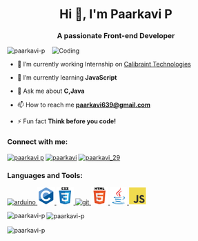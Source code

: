 <h1 align="center">Hi 👋, I'm Paarkavi P</h1>
<h3 align="center">A passionate Front-end Developer</h3>

<img align="right" alt="Coding" width="400" src="https://cdn.dribbble.com/users/4055494/screenshots/15215756/media/d2b66c4ca0192aa26d103448b3d1518b.gif">
<p align="left"> <img src="https://komarev.com/ghpvc/?username=paarkavi-p&label=Profile%20views&color=0e75b6&style=flat" alt="paarkavi-p" /> </p>

- 🔭 I’m currently working Internship on [Calibraint Technologies](https://www.calibraint.com/)

- 🌱 I’m currently learning **JavaScript**

- 💬 Ask me about **C,Java**

- 📫 How to reach me **paarkavi639@gmail.com**

- ⚡ Fun fact **Think before you code!**

<h3 align="left">Connect with me:</h3>
<p align="left">
<a href="https://linkedin.com/in/paarkavi p" target="blank"><img align="center" src="https://raw.githubusercontent.com/rahuldkjain/github-profile-readme-generator/master/src/images/icons/Social/linked-in-alt.svg" alt="paarkavi p" height="30" width="40" /></a>
<a href="https://stackoverflow.com/users/paarkavi" target="blank"><img align="center" src="https://raw.githubusercontent.com/rahuldkjain/github-profile-readme-generator/master/src/images/icons/Social/stack-overflow.svg" alt="paarkavi" height="30" width="40" /></a>
<a href="https://instagram.com/paarkavi_29" target="blank"><img align="center" src="https://raw.githubusercontent.com/rahuldkjain/github-profile-readme-generator/master/src/images/icons/Social/instagram.svg" alt="paarkavi_29" height="30" width="40" /></a>
</p>

<h3 align="left">Languages and Tools:</h3>
<p align="left"> <a href="https://www.arduino.cc/" target="_blank" rel="noreferrer"> <img src="https://cdn.worldvectorlogo.com/logos/arduino-1.svg" alt="arduino" width="40" height="40"/> </a> <a href="https://www.cprogramming.com/" target="_blank" rel="noreferrer"> <img src="https://raw.githubusercontent.com/devicons/devicon/master/icons/c/c-original.svg" alt="c" width="40" height="40"/> </a> <a href="https://www.w3schools.com/css/" target="_blank" rel="noreferrer"> <img src="https://raw.githubusercontent.com/devicons/devicon/master/icons/css3/css3-original-wordmark.svg" alt="css3" width="40" height="40"/> </a> <a href="https://git-scm.com/" target="_blank" rel="noreferrer"> <img src="https://www.vectorlogo.zone/logos/git-scm/git-scm-icon.svg" alt="git" width="40" height="40"/> </a> <a href="https://www.w3.org/html/" target="_blank" rel="noreferrer"> <img src="https://raw.githubusercontent.com/devicons/devicon/master/icons/html5/html5-original-wordmark.svg" alt="html5" width="40" height="40"/> </a> <a href="https://www.java.com" target="_blank" rel="noreferrer"> <img src="https://raw.githubusercontent.com/devicons/devicon/master/icons/java/java-original.svg" alt="java" width="40" height="40"/> </a> <a href="https://developer.mozilla.org/en-US/docs/Web/JavaScript" target="_blank" rel="noreferrer"> <img src="https://raw.githubusercontent.com/devicons/devicon/master/icons/javascript/javascript-original.svg" alt="javascript" width="40" height="40"/> </a> </p>

<p><img align="left" src="https://github-readme-stats.vercel.app/api/top-langs?username=paarkavi-p&show_icons=true&locale=en&layout=compact" alt="paarkavi-p" /></p>

<p>&nbsp;<img align="center" src="https://github-readme-stats.vercel.app/api?username=paarkavi-p&show_icons=true&locale=en" alt="paarkavi-p" /></p>

<p><img align="center" src="https://github-readme-streak-stats.herokuapp.com/?user=paarkavi-p&" alt="paarkavi-p" />
